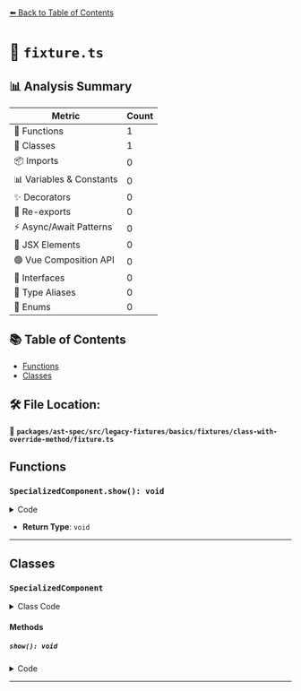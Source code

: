 [⬅️ Back to Table of Contents](../../../../../../../index.md)

# 📄 `fixture.ts`

## 📊 Analysis Summary

| Metric | Count |
|--------|-------|
| 🔧 Functions | 1 |
| 🧱 Classes | 1 |
| 📦 Imports | 0 |
| 📊 Variables & Constants | 0 |
| ✨ Decorators | 0 |
| 🔄 Re-exports | 0 |
| ⚡ Async/Await Patterns | 0 |
| 💠 JSX Elements | 0 |
| 🟢 Vue Composition API | 0 |
| 📐 Interfaces | 0 |
| 📑 Type Aliases | 0 |
| 🎯 Enums | 0 |

## 📚 Table of Contents

- [Functions](#functions)
- [Classes](#classes)

## 🛠️ File Location:
📂 **`packages/ast-spec/src/legacy-fixtures/basics/fixtures/class-with-override-method/fixture.ts`**

## Functions

### `SpecializedComponent.show(): void`

<details><summary>Code</summary>

```ts
override show() {
    // ...
  }
```
</details>

- **Return Type**: `void`

---

## Classes

### `SpecializedComponent`

<details><summary>Class Code</summary>

```ts
class SpecializedComponent extends SomeComponent {
  override show() {
    // ...
  }
}
```
</details>

#### Methods

##### `show(): void`

<details><summary>Code</summary>

```ts
override show() {
    // ...
  }
```
</details>


---